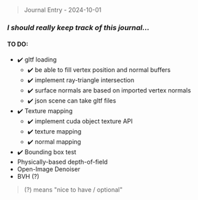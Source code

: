 > Journal Entry - 2024-10-01
### *I should really keep track of this journal...*

#### TO DO: 

* ✔️ gltf loading
    * ✔️ be able to fill vertex position and normal buffers
    * ✔️ implement ray-triangle intersection
    * ✔️ surface normals are based on imported vertex normals
    * ✔️ json scene can take gltf files
* ✔️ Texture mapping
    * ✔️ implement cuda object texture API
    * ✔️ texture mapping
    * ✔️ normal mapping
* ✔️ Bounding box test
* Physically-based depth-of-field
* Open-Image Denoiser
* BVH (?)

> (?) means "nice to have / optional"